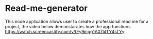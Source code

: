 # Read-me-generator
This node application allows user to create a professional read me for a project, the video below demonstarates how the app functions
https://watch.screencastify.com/v/tEy9mgg1A07blTY4sTYy
